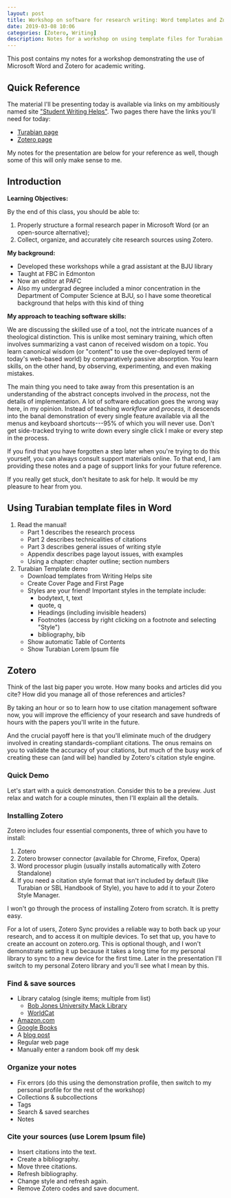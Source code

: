 ```yaml
---
layout: post
title: Workshop on software for research writing: Word templates and Zotero
date: 2019-03-08 10:06
categories: [Zotero, Writing]
description: Notes for a workshop on using template files for Turabian style research papers in Microsoft Word, and how to organize and cite research sources using Zotero.
---
```


This post contains my notes for a workshop demonstrating the use of Microsoft Word and Zotero for academic writing.

## Quick Reference

The material I'll be presenting today is available via links on my ambitiously named site ["Student Writing Helps"](http://duncanjohnson.ca/Student-Writing-Helps/). Two pages there have the links you'll need for today:

* [Turabian page](http://duncanjohnson.ca/Student-Writing-Helps/turabian/)
* [Zotero page](http://duncanjohnson.ca/Student-Writing-Helps/zotero/)

My notes for the presentation are below for your reference as well, though some of this will only make sense to me.

## Introduction

**Learning Objectives:**

By the end of this class, you should be able to: 

1. Properly structure a formal research paper in Microsoft Word (or an open-source alternative);
2. Collect, organize, and accurately cite research sources using Zotero.


**My background:**

+ Developed these workshops while a grad assistant at the BJU library
+ Taught at FBC in Edmonton
+ Now an editor at PAFC
+ Also my undergrad degree included a minor concentration in the Department of Computer Science at BJU, so I have some theoretical background that helps with this kind of thing

**My approach to teaching software skills:**

We are discussing the skilled use of a tool, not the intricate nuances of a theological distinction. This is unlike most seminary training, which often involves summarizing a vast canon of received wisdom on a topic. You learn canonical wisdom (or "content" to use the over-deployed term of today's web-based world) by comparatively passive absorption. You learn skills, on the other hand, by observing, experimenting, and even making mistakes.

The main thing you need to take away from this presentation is an understanding of the abstract concepts involved in the *process*, not the details of implementation. A lot of software education goes the wrong way here, in my opinion. Instead of teaching *workflow* and *process,* it descends into the banal demonstration of every single feature available via all the menus and keyboard shortcuts---95% of which you will never use. Don't get side-tracked trying to write down every single click I make or every step in the process.

If you find that you have forgotten a step later when you're trying to do this yourself, you can always consult support materials online. To that end, I am providing these notes and a page of support links for your future reference.

If you really get stuck, don't hesitate to ask for help. It would be my pleasure to hear from you.

## Using Turabian template files in Word 
<!-- 40 mins -->

1. Read the manual! <!-- (5 min) -->
	- Part 1 describes the research process
	- Part 2 describes technicalities of citations
	- Part 3 describes general issues of writing style
	- Appendix describes page layout issues, with examples
	- Using a chapter: chapter outline; section numbers
2. Turabian Template demo <!-- (30-35 min) -->
	- Download templates from Writing Helps site
	- Create Cover Page and First Page 
	- Styles are your friend! Important styles in the template include: 
		+   bodytext, t, text
		+   quote, q
		+   Headings (including invisible headers)
		+   Footnotes (access by right clicking on a footnote and selecting "Style")
		+   bibliography, bib
	- Show automatic Table of Contents
	- Show Turabian Lorem Ipsum file

## Zotero
<!-- 90 mins -->

Think of the last big paper you wrote. How many books and articles did you cite? How did you manage all of those references and articles?

By taking an hour or so to learn how to use citation management software now, you will improve the efficiency of your research and save hundreds of hours with the papers you'll write in the future.

And the crucial payoff here is that you'll eliminate much of the drudgery involved in creating standards-compliant citations. The onus remains on you to validate the accuracy of your citations, but much of the busy work of creating these can (and will be) handled by Zotero's citation style engine.

### Quick Demo
<!-- 5 min -->

Let's start with a quick demonstration. Consider this to be a preview. Just relax and watch for a couple minutes, then I'll explain all the details.

### Installing Zotero 
<!-- 20 min -->

Zotero includes four essential components, three of which you have to install:

1. Zotero
2. Zotero browser connector (available for Chrome, Firefox, Opera)
3. Word processor plugin (usually installs automatically with Zotero Standalone)
4. If you need a citation style format that isn't included by default (like Turabian or SBL Handbook of Style), you have to add it to your Zotero Style Manager. 

I won't go through the process of installing Zotero from scratch. It is pretty easy.

For a lot of users, Zotero Sync provides a reliable way to both back up your research, and to access it on multiple devices. To set that up, you have to create an account on zotero.org. This is optional though, and I won't demonstrate setting it up because it takes a long time for my personal library to sync to a new device for the first time. Later in the presentation I'll switch to my personal Zotero library and you'll see what I mean by this.

### Find & save sources
<!-- 20 min -->

-   Library catalog (single items; multiple from list)
    -   [Bob Jones University Mack Library](http://libraryaccount.bju.edu/search~S7?/dJustification+%28Christian+theology%29/djustification+christian+theology/1%2C9%2C94%2CB/exact&FF=djustification+christian+theology&1%2C72%2C/indexsort=-)
    -   [WorldCat](https://www.worldcat.org/search?q=kenosis+theory&qt=results_page)
-   [Amazon.com](https://www.amazon.com/s?k=soteriology)
-   [Google Books](https://www.google.com/search?tbm=bks&q=downgrade+controversy)
-   A [blog post](https://www.challies.com/)
-   Regular web page
-   Manually enter a random book off my desk

### Organize your notes
<!-- 20 min -->

-   Fix errors (do this using the demonstration profile, then switch to my personal profile for the rest of the workshop)
-   Collections & subcollections
-   Tags
-   Search & saved searches
-   Notes

### Cite your sources (use Lorem Ipsum file)
<!-- 20 min -->

-   Insert citations into the text.
-   Create a bibliography.
-   Move three citations.
-   Refresh bibliography.
-   Change style and refresh again.
-   Remove Zotero codes and save document.
